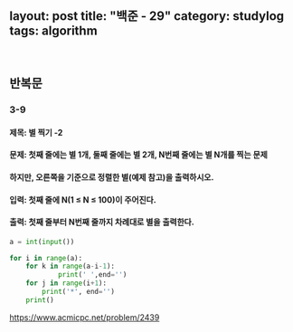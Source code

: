 ﻿
layout: post
title: "백준 - 29"
category: studylog
tags: algorithm
---

<br>

## 반복문

### 3-9

#### 제목: 별 찍기 -2

#### 문제: 첫째 줄에는 별 1개, 둘째 줄에는 별 2개, N번째 줄에는 별 N개를 찍는 문제

#### 하지만, 오른쪽을 기준으로 정렬한 별(예제 참고)을 출력하시오.

#### 입력: 첫째 줄에 N(1 ≤ N ≤ 100)이 주어진다.

#### 출력: 첫째 줄부터 N번째 줄까지 차례대로 별을 출력한다.

```python
a = int(input())

for i in range(a):
    for k in range(a-i-1):
            print(' ',end='')
    for j in range(i+1):
        print('*', end='')
    print()
```

https://www.acmicpc.net/problem/2439